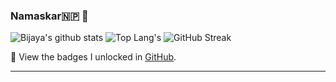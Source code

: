 ### Namaskar🇳🇵 👋

![Bijaya's github stats](https://github-readme-stats.vercel.app/api?username=sadhakbj&show_icons=true&count_private=true&include_all_commits=true&theme=transparent&hide=contribs)
![Top Lang's](https://github-readme-stats.vercel.app/api/top-langs/?username=sadhakbj&theme=transparent)
![GitHub Streak](https://github-readme-streak-stats.herokuapp.com?user=sadhakbj&theme=transparent)

🔖 View the badges I unlocked in [GitHub](https://github.com/sadhakbj?tab=achievements).

---


<!--
**sadhakbj/sadhakbj** is a ✨ _special_ ✨ repository because its `README.md` (this file) appears on your GitHub profile.

Here are some ideas to get you started:

- 🔭 I’m currently working on ...
- 🌱 I’m currently learning ...
- 👯 I’m looking to collaborate on ...
- 🤔 I’m looking for help with ...
- 💬 Ask me about ...
- 📫 How to reach me: ...
- 😄 Pronouns: ...
- ⚡ Fun fact: ...
-->
